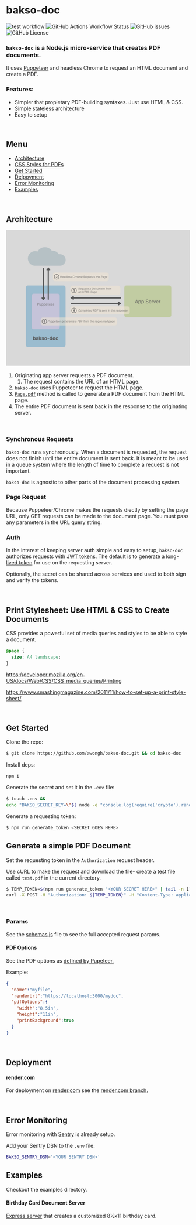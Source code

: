 # bakso-doc

![test workflow](https://github.com/awongh/bakso-doc/actions/workflows/node.js.yml/badge.svg) ![GitHub Actions Workflow Status](https://img.shields.io/github/actions/workflow/status/awongh/bakso-doc/node.js.yml) ![GitHub issues](https://img.shields.io/github/issues/awongh/bakso-doc) ![GitHub License](https://img.shields.io/github/license/awongh/bakso-doc)


### `bakso-doc` is a Node.js micro-service that creates PDF documents.

It uses [Puppeteer](https://www.npmjs.com/package/puppeteer) and headless Chrome to request an HTML document and create a PDF.

### Features:
- Simpler that propietary PDF-building syntaxes. Just use HTML & CSS.
- Simple stateless architecture
- Easy to setup

<br/>

## Menu

- [Architecture](#architecture)
- [CSS Styles for PDFs](#print-stylesheet-use-html--css-to-create-documents)
- [Get Started](#get-started)
- [Delpoyment](#deployment)
- [Error Monitoring](#error-monitoring)
- [Examples](#examples)

<br/>

## Architecture

![bakso-doc architecture](docs/bakso-arch.jpg)

1. Originating app server requests a PDF document.
   1. The request contains the URL of an HTML page.
2. `bakso-doc` uses Puppeteer to request the HTML page.
3. [`Page.pdf`](https://pptr.dev/api/puppeteer.page.pdf/) method is called to generate a PDF document from the HTML page.
4. The entire PDF document is sent back in the response to the originating server.

<br/>

### Synchronous Requests
`bakso-doc` runs synchronously. When a document is requested, the request does not finish until the entire document is sent back. It is meant to be used in a queue system where the length of time to complete a request is not important.

`bakso-doc` is agnostic to other parts of the document processing system.

### Page Request
Because Puppeteer/Chrome makes the requests diectly by setting the page URL, only GET requests can be made to the document page. You must pass any parameters in the URL query string.

### Auth

In the interest of keeping server auth simple and easy to setup, `bakso-doc` authorizes requests with [JWT tokens](https://www.npmjs.com/package/jsonwebtoken). The default is to generate a [long-lived token](https://github.com/awongh/bakso-doc/blob/main/src/token.js#L6) for use on the requesting server.

Optionally, the secret can be shared across services and used to both sign and verify the tokens.

<br/>

## Print Stylesheet: Use HTML & CSS to Create Documents 

CSS provides a powerful set of media queries and styles to be able to style a document.
```CSS
@page {
  size: A4 landscape;
}
```

https://developer.mozilla.org/en-US/docs/Web/CSS/CSS_media_queries/Printing

https://www.smashingmagazine.com/2011/11/how-to-set-up-a-print-style-sheet/

<br/>

## Get Started

Clone the repo:
```bash
$ git clone https://github.com/awongh/bakso-doc.git && cd bakso-doc
```

Install deps:
```bash
npm i
```

Generate the secret and set it in the `.env` file:
```bash
$ touch .env &&
echo "BAKSO_SECRET_KEY=\"$( node -e "console.log(require('crypto').randomBytes(256).toString('base64'));" )\"" >> .env
```

Generate a requesting token:
```bash
$ npm run generate_token <SECRET GOES HERE>
```

## Generate a simple PDF Document

Set the requesting token in the `Authorization` request header.

Use cURL to make the request and download the file- create a test file called `test.pdf` in the current directory.

```bash
$ TEMP_TOKEN=$(npm run generate_token "<YOUR SECRET HERE>" | tail -n 1) &&
curl -X POST -H "Authorization: ${TEMP_TOKEN}" -H "Content-Type: application/json" --output test.pdf -d '{"pdfParams":{"renderUrl":"https://example.com"}}' http://localhost:5003/download/pdf
```
<br/>

### Params
See the [schemas.js](https://github.com/awongh/bakso-doc/blob/main/src/schemas.js) file to see the full accepted request params.

#### PDF Options
See the PDF options as [defined by Pupeteer.](https://pptr.dev/api/puppeteer.pdfoptions)

Example:
```JSON
{
  "name":"myfile",
  "renderUrl":"https://localhost:3000/mydoc",
  "pdfOptions":{
    "width":"8.5in",
    "height":"11in",
    "printBackground":true
  }
}
```

<br/>

## Deployment

#### render.com

For deployment on [render.com](https://www.render.com) see the [render.com branch.](https://github.com/awongh/bakso-doc/tree/render.com)

<br/>

## Error Monitoring

Error monitoring with [Sentry](https://sentry.io) is already setup.

Add your Sentry DSN to the `.env` file:
```bash
BAKSO_SENTRY_DSN='<YOUR SENTRY DSN>'
```

## Examples

Checkout the examples directory.

#### Birthday Card Document Server

[Express server](./examples/card-example/README.md) that creates a customized 8½x11 birthday card.

